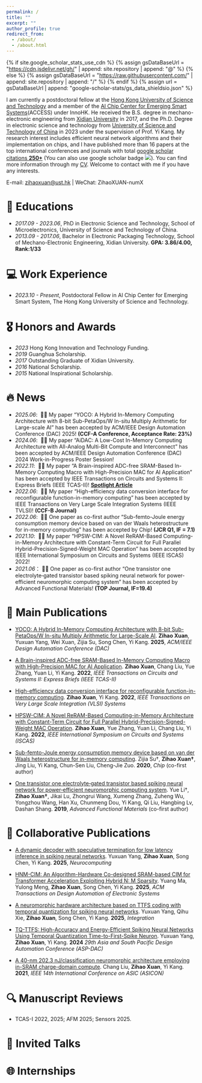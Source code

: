 ```yaml
---
permalink: /
title: ""
excerpt: ""
author_profile: true
redirect_from: 
  - /about/
  - /about.html
---
```


{% if site.google_scholar_stats_use_cdn %}
{% assign gsDataBaseUrl = "https://cdn.jsdelivr.net/gh/" | append: site.repository | append: "@" %}
{% else %}
{% assign gsDataBaseUrl = "https://raw.githubusercontent.com/" | append: site.repository | append: "/" %}
{% endif %}
{% assign url = gsDataBaseUrl | append: "google-scholar-stats/gs_data_shieldsio.json" %}

<span class='anchor' id='about-me'></span>

I am currently a postdoctoral fellow at the [Hong Kong University of Science and Technology](https://hkust.edu.hk/) and a member of the [AI Chip Center for Emerging Smart Systems](https://inno-access.hk/)(ACCESS) under InnoHK. He received the B.S. degree in mechano-electronic engineering from [Xidian University](https://en.xidian.edu.cn/) in 2017, and the Ph.D. Degree in electronic science and technology from [University of Science and Technology of China](https://www.ustc.edu.cn/) in 2023 under the supervision of Prof. Yi Kang. My research interest includes efficient neural network algorithms and their implementation on chips, and I have published more than 16 papers at the top international conferences and journals with total <a href='https://scholar.google.com/citations?user=v9wNPcgAAAAJ'>google scholar citations <strong><span id='total_cit'>250+</span></strong></a> (You can also use google scholar badge <a href='https://scholar.google.com/citations?user=v9wNPcgAAAAJ'><img src="https://img.shields.io/endpoint?url={{ url | url_encode }}&logo=Google%20Scholar&labelColor=f6f6f6&color=9cf&style=flat&label=citations"></a>). You can find more information through my [CV](../images/CanadaCast_CV_example.pdf). Welcome to contact with me if you have any interests.

E-mail: zihaoxuan@ust.hk \| WeChat: ZihaoXUAN-numX

# 📖 Educations
- *2017.09 - 2023.06*, PhD in Electronic Science and Technology, School of Microelectronics, University of Science and Technology of China. 
- *2013.09 - 2017.06*, Bachelor in Electronic Packaging Technology, School of Mechano-Electronic Engineering, Xidian University. **GPA: 3.86/4.00, Rank:1/33**

# 💻 Work Experience
- *2023.10 - Present*, Postdoctoral Fellow in AI Chip Center for Emerging Smart System, The Hong Kong University of Science and Technology.

# 🎖 Honors and Awards
- *2023* Hong Kong Innovation and Technology Funding.
- *2019* Guanghua Scholarship.
- *2017* Outstanding Graduate of Xidian University.
- *2016* National Scholarship.
- *2015* National Inspirational Scholarship.
  
# 🔥 News
- *2025.06*: &nbsp;🎉🎉 My paper “YOCO: A Hybrid In-Memory Computing Architecture with 8-bit Sub-PetaOps/W In-situ Multiply Arithmetic for Large-scale AI” has been accepted by ACM/IEEE Design Automation Conference (DAC) 2025! **(CCF-A Conference, Acceptance Rate: 23%)**
- *2024.06*: &nbsp;🎉🎉 My paper “AiDAC: A Low-Cost In-Memory Computing Architecture with All-Analog Multi-Bit Compute and Interconnect” has been accepted by ACM/IEEE Design Automation Conference (DAC) 2024 Work-in-Progress Poster Session!
- *2022.11*: &nbsp;🎉🎉 My paper “A Brain-inspired ADC-free SRAM-Based In-Memory Computing Macro with High-Precision MAC for AI Application” has been accepted by IEEE Transactions on Circuits and Systems II: Express Briefs (IEEE TCAS-II)! **[Spotlight Article](https://www.linkedin.com/posts/ieee-tcas-ii_circuitsandsystems-artificialintelligence-activity-7057385075948068864-KvjU/)**
- *2022.06*: &nbsp;🎉🎉 My paper “High-efficiency data conversion interface for reconfigurable function-in-memory computing” has been accepted by IEEE Transactions on Very Large Scale Integration Systems (IEEE TVLSI)! **(CCF-B Journal)**
- *2022.06*: &nbsp;🎉🎉 One paper as co-first author “Sub-femto-Joule energy consumption memory device based on van der Waals heterostructure for in-memory computing” has been accepted by Chip! **(JCR Q1, IF = 7.1)**
- *2021.10*: &nbsp;🎉🎉 My paper “HPSW-CIM: A Novel ReRAM-Based Computing-in-Memory Architecture with Constant-Term Circuit for Full Parallel Hybrid-Precision-Signed-Weight MAC Operation” has been accepted by IEEE International Symposium on Circuits and Systems (IEEE ISCAS) 2022!
- *2021.06*：&nbsp;🎉🎉 One paper as co-first author “One transistor one electrolyte‐gated transistor based spiking neural network for power‐efficient neuromorphic computing system” has been accepted by Advanced Functional Materials! **(TOP Journal, IF=19.4)**

# 📝 Main Publications 

- [YOCO: A Hybrid In-Memory Computing Architecture with 8-bit Sub-PetaOps/W In-situ Multiply Arithmetic for Large-Scale AI](https://arxiv.org/abs/2312.11836). **Zihao Xuan**, Yuxuan Yang, Wei Xuan, Zijia Su, Song Chen, Yi Kang. **2025**, *ACM/IEEE Design Automation Conference (DAC)*

- [A Brain-inspired ADC-free SRAM-Based In-Memory Computing Macro with High-Precision MAC for AI Application](https://ieeexplore.ieee.org/document/9960777). **Zihao Xuan**, Chang Liu, Yue Zhang, Yuan Li, Yi Kang. **2022**, *IEEE Transactions on Circuits and Systems II: Express Briefs (IEEE TCAS-II)*

- [High-efficiency data conversion interface for reconfigurable function-in-memory computing](https://ieeexplore.ieee.org/document/9795103). **Zihao Xuan**, Yi Kang. **2022**, *IEEE Transactions on Very Large Scale Integration (VLSI) Systems*

- [HPSW-CIM: A Novel ReRAM-Based Computing-in-Memory Architecture with Constant-Term Circuit for Full Parallel Hybrid-Precision-Signed-Weight MAC Operation](https://ieeexplore.ieee.org/document/9937828). **Zihao Xuan**, Yue Zhang, Yuan Li, Chang Liu, Yi Kang. **2022**, *IEEE International Symposium on Circuits and Systems (ISCAS)*

- [Sub-femto-Joule energy consumption memory device based on van der Waals heterostructure for in-memory computing](https://www.sciencedirect.com/science/article/pii/S2709472322000120). Zijia Su†, **Zihao Xuan†**, Jing Liu, Yi Kang, Chun-Sen Liu, Cheng-Jie Zuo. **2020**, *Chip* (co-first author)

- [One transistor one electrolyte‐gated transistor based spiking neural network for power‐efficient neuromorphic computing system](https://advanced.onlinelibrary.wiley.com/doi/abs/10.1002/adfm.202100042). Yue Li†, **Zihao Xuan†**, Jikai Lu, Zhongrui Wang, Xumeng Zhang, Zuheng Wu, Yongzhou Wang, Han Xu, Chunmeng Dou, Yi Kang, Qi Liu, Hangbing Lv, Dashan Shang. **2019**, *Advanced Functional Materials* (co-first author)

# 📝 Collaborative Publications

- [A dynamic decoder with speculative termination for low latency inference in spiking neural networks](https://www.sciencedirect.com/science/article/abs/pii/S0925231225001304). Yuxuan Yang, **Zihao Xuan**, Song Chen, Yi Kang. **2025**, *Neurocomputing*

- [HNM-CIM: An Algorithm-Hardware Co-designed SRAM-based CIM for Transformer Acceleration Exploiting Hybrid N: M Sparsity](https://dl.acm.org/doi/abs/10.1145/3724394). Yuang Ma, Yulong Meng, **Zihao Xuan**, Song Chen, Yi Kang. **2025**, *ACM Transactions on Design Automation of Electronic Systems*

- [A neuromorphic hardware architecture based on TTFS coding with temporal quantization for spiking neural networks](https://www.sciencedirect.com/science/article/abs/pii/S0167926025000604). Yuxuan Yang, Qihu Xie, **Zihao Xuan**, Song Chen, Yi Kang. **2025**, *Integration*

- [TQ-TTFS: High-Accuracy and Energy-Efficient Spiking Neural Networks Using Temporal Quantization Time-to-First-Spike Neuron](https://ieeexplore.ieee.org/abstract/document/10473964). Yuxuan Yang, **Zihao Xuan**, Yi Kang. **2024** *29th Asia and South Pacific Design Automation Conference (ASP-DAC)*

- [A 40-nm 202.3 nJ/classification neuromorphic architecture employing in-SRAM charge-domain compute](https://ieeexplore.ieee.org/abstract/document/9620416). Chang Liu, **Zihao Xuan**, Yi Kang. **2021**, *IEEE 14th International Conference on ASIC (ASICON)*

# 🔍 Manuscript Reviews

- TCAS-I 2022, 2025; AFM 2025; Sensors 2025. 

# 💬 Invited Talks


# 🌐 Internships

